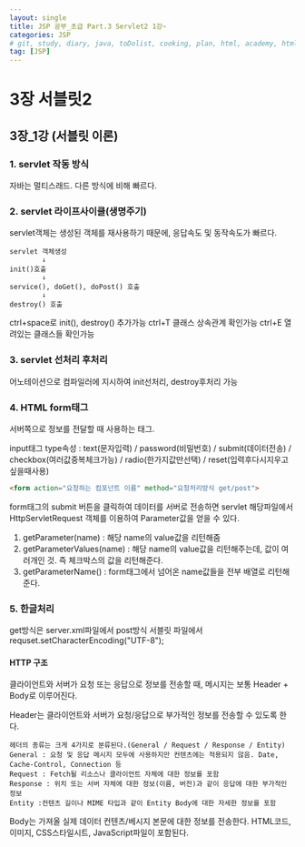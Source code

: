 ```yaml
---
layout: single
title: JSP 공부_초급 Part.3 Servlet2 1강~
categories: JSP
# git, study, diary, java, toDolist, cooking, plan, html, academy, html/css, JSP
tag: [JSP] 
---
```


# 3장 서블릿2

## 3장_1강 (서블릿 이론)

### 1. servlet 작동 방식

자바는 멀티스래드. 다른 방식에 비해 빠르다.

### 2. servlet 라이프사이클(생명주기)

servlet객체는 생성된 객체를 재사용하기 때문에, 응답속도 및 동작속도가 빠르다.

~~~
servlet 객체생성
        ↓
init()호출
        ↓
service(), doGet(), doPost() 호출
        ↓
destroy() 호출
~~~

ctrl+space로 init(), destroy() 추가가능
ctrl+T 클래스 상속관계 확인가능
ctrl+E 열려있는 클래스들 확인가능

### 3. servlet 선처리 후처리

어노테이션으로 컴파일러에 지시하여 init선처리, destroy후처리 가능

### 4. HTML form태그

서버쪽으로 정보를 전달할 때 사용하는 태그.

input태그 type속성 : text(문자입력) / password(비밀번호) / submit(데이터전송) / checkbox(여러값중복체크가능) / radio(한가지값만선택) / reset(입력후다시지우고싶을때사용)

~~~html
<form action="요청하는 컴포넌트 이름" method="요청처리방식 get/post">
~~~

form태그의 submit 버튼을 클릭하여 데이터를 서버로 전송하면
servlet 해당파일에서 HttpServletRequest 객체를 이용하여 Parameter값을 얻을 수 있다.

1) getParameter(name) : 해당 name의 value값을 리턴해줌
2) getParameterValues(name) : 해당 name의 value값을 리턴해주는데, 값이 여러개인 것. 즉 체크박스의 값을 리턴해준다.
3) getParameterName() : form태그에서 넘어온 name값들을 전부 배열로 리턴해준다.

### 5. 한글처리

get방식은 server.xml파일에서 <Connector URIEncoding="UTF-8">
post방식 서블릿 파일에서 requset.setCharacterEncoding("UTF-8");

#### HTTP 구조

클라이언트와 서버가 요청 또는 응답으로 정보를 전송할 때, 메시지는 보통 Header + Body로 이루어진다.

Header는 클라이언트와 서버가 요청/응답으로 부가적인 정보를 전송할 수 있도록 한다.

~~~
헤더의 종류는 크게 4가지로 분류된다.(General / Request / Response / Entity)
General : 요청 및 응답 메시지 모두에 사용하지만 컨텐츠에는 적용되지 않음. Date, Cache-Control, Connection 등
Request : Fetch될 리소스나 클라이언트 자체에 대한 정보를 포함
Response : 위치 또는 서버 자체에 대한 정보(이름, 버전)과 같이 응답에 대한 부가적인 정보
Entity :컨텐츠 길이나 MIME 타입과 같이 Entity Body에 대한 자세한 정보를 포함
~~~

Body는 가져올 실제 데이터 컨텐츠/베시지 본문에 대한 정보를 전송한다. HTML코드, 이미지, CSS스타일시트, JavaScript파일이 포함된다.